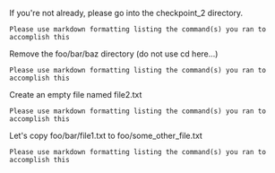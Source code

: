 
If you're not already, please go into the checkpoint_2 directory.

    Please use markdown formatting listing the command(s) you ran to accomplish this

Remove the foo/bar/baz directory (do not use cd here...)
    
    Please use markdown formatting listing the command(s) you ran to accomplish this
        
Create an empty file named file2.txt
        
    Please use markdown formatting listing the command(s) you ran to accomplish this
            
Let's copy foo/bar/file1.txt to foo/some_other_file.txt

    Please use markdown formatting listing the command(s) you ran to accomplish this
    


